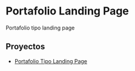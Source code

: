 # Portafolio Landing Page

Portafolio tipo landing page

## Proyectos

- [Portafolio Tipo Landing Page](https://XxAlexXD12.github.io/Portafolio-Landing-Page/Portafolio-Web)